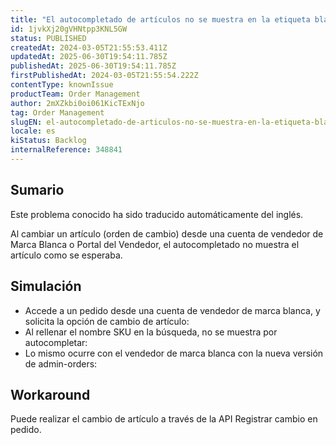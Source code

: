 ```yaml
---
title: "El autocompletado de artículos no se muestra en la etiqueta blanca del vendedor (cambiar orden)"
id: 1jvkXj20gVHNtpp3KNL5GW
status: PUBLISHED
createdAt: 2024-03-05T21:55:53.411Z
updatedAt: 2025-06-30T19:54:11.785Z
publishedAt: 2025-06-30T19:54:11.785Z
firstPublishedAt: 2024-03-05T21:55:54.222Z
contentType: knownIssue
productTeam: Order Management
author: 2mXZkbi0oi061KicTExNjo
tag: Order Management
slugEN: el-autocompletado-de-articulos-no-se-muestra-en-la-etiqueta-blanca-del-vendedor-cambiar-orden
locale: es
kiStatus: Backlog
internalReference: 348841
---
```


## Sumario

<div class="alert alert-info">
  <p>Este problema conocido ha sido traducido automáticamente del inglés.</p>
</div>


Al cambiar un artículo (orden de cambio) desde una cuenta de vendedor de Marca Blanca o Portal del Vendedor, el autocompletado no muestra el artículo como se esperaba.



##

## Simulación


- Accede a un pedido desde una cuenta de vendedor de marca blanca, y solicita la opción de cambio de artículo:
- Al rellenar el nombre SKU en la búsqueda, no se muestra por autocompletar:
- Lo mismo ocurre con el vendedor de marca blanca con la nueva versión de admin-orders:



## Workaround


Puede realizar el cambio de artículo a través de la API Registrar cambio en pedido.






